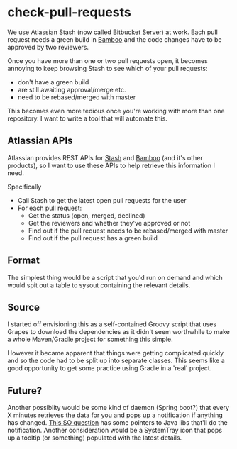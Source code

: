 check-pull-requests
===================

We use Atlassian Stash (now called [Bitbucket Server](https://www.atlassian.com/software/bitbucket/server)) at work. Each pull request needs a green build in [Bamboo](https://www.atlassian.com/software/bamboo/) and the code changes have to be approved by two reviewers.

Once you have more than one or two pull requests open, it becomes annoying to keep browsing Stash to see which of your pull requests:

- don't have a green build
- are still awaiting approval/merge etc.
- need to be rebased/merged with master

This becomes even more tedious once you're working with more than one repository. I want to write a tool that will automate this.


## Atlassian APIs

Atlassian provides REST APIs for [Stash](https://developer.atlassian.com/static/rest/stash/) and [Bamboo](https://docs.atlassian.com/bamboo/REST/) (and it's other products), so I want to use these APIs to help retrieve this information I need.

Specifically

- Call Stash to get the latest open pull requests for the user
- For each pull request:
    - Get the status (open, merged, declined)
    - Get the reviewers and whether they've approved or not
    - Find out if the pull request needs to be rebased/merged with master
    - Find out if the pull request has a green build
    
    
## Format

The simplest thing would be a script that you'd run on demand and which would spit out a table to sysout containing the relevant details.

## Source

I started off envisioning this as a self-contained Groovy script that uses Grapes to download the dependencies as it didn't seem worthwhile to make a whole Maven/Gradle project for something this simple.

However it became apparent that things were getting complicated quickly and so the code had to be split up into separate classes. This seems like a good opportunity to get some practice using Gradle in a 'real' project.

## Future?

Another possiblity would be some kind of daemon (Spring boot?) that every X minutes retrieves the data for you and pops up a notification if anything has changed. [This SO question](http://stackoverflow.com/questions/6499140/how-do-i-render-nice-desktop-notifications-from-java) has some pointers to Java libs that'll do the notification. Another consideration would be a SystemTray icon that pops up a tooltip (or something) populated with the latest details.
